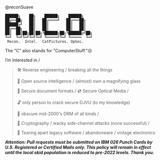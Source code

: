 @reconSuave

```
██████╗    ██╗    ██████╗    ██████╗    
██╔══██╗   ██║   ██╔════╝   ██╔═══██╗   
██████╔╝   ██║   ██║        ██║   ██║       
██╔══██╗   ██║   ██║        ██║   ██║      
██║  ██║██╗██║██╗╚██████╗██╗╚██████╔╝██╗
╚═╝  ╚═╝╚═╝╚═╝╚═╝ ╚═════╝╚═╝ ╚═════  ╚═╝ 
 Recon.  Intel.  CatPictures. OpSec.
```

The "C" also stands for "ComputerStuff."😒

 I’m interested in / 
>
>   🛠 Reverse engineering / breaking all the things
>   
>   🔎 Open source intelligence / (almost) own a magnifying glass 
>
>   📄 Secure document formats / 💿 Secure Optical Media / 
>   
>   🔓 only person to crack secure DJVU (to my knowledge)
>
>   💽 obscure mid-2000's DRM of all kinds / 
>    
>   🔐 Cryptography / wacky side-channel attacks (none successful) / 
>   
>   💾 Tearing apart legacy software / abandonware / vintage electronics 

***Attention: Pull requests must be submitted on IBM 026 Punch Cards by U.S. Registered or Certified Mails only. This policy will remain in effect until the local skid population is reduced to pre-2022 levels. Thank you.***
